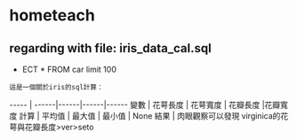# hometeach
## regarding with file: iris_data_cal.sql
* ECT * FROM car limit 100
```
這是一個關於iris的sql計算：
```
----- | ------|------|------|------
變數   | 花萼長度 | 花萼寬度 | 花瓣長度 |花瓣寬度
計算   | 平均值 | 最大值 | 最小值 | None
結果 | 肉眼觀察可以發現 virginica的花萼與花瓣長度>ver>seto



